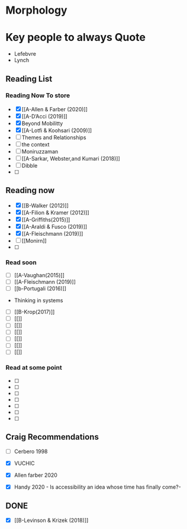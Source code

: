 # Morphology
# Key people to always Quote
- Lefebvre
- Lynch
## Reading List


### Reading Now To store
- [x] [[A-Allen & Farber (2020)]]
- [x] [[A-D’Acci (2019)]]
- [x] Beyond Mobilitty
- [x] [[A-Lotfi & Koohsari (2009)]]
- [ ] Themes and Relationships
- [ ] the context
- [ ] Moniruzzaman
- [ ] [[A-Sarkar, Webster,and Kumari (2018)]]
- [ ] Dibble
- [ ] 

## Reading now
- [x]  [[B-Walker (2012)]]
- [x] [[A-Filion & Kramer (2012)]]
- [x] [[A-Griffiths(2015)]]
- [x] [[A-Araldi & Fusco (2019)]]
- [x] [[A-Fleischmann  (2019)]]
- [ ] [[Monirn]]
- [ ] 
### Read soon
- [ ] [[A-Vaughan(2015)]]
- [ ] [[A-Fleischmann (2019)]]
- [ ] [[b-Portugali  (2016)]]
- Thinking in systems
- [ ] [[B-Krop(2017)]]
- [ ] [[]]
- [ ] [[]]
- [ ] [[]]
- [ ] [[]]
- [ ] [[]]
- [ ] [[]]
### Read at some point
- [ ] 
- [ ] 
- [ ] 
- [ ] 
- [ ] 
- [ ] 
- [ ] 
## Craig Recommendations 
- [ ] Cerbero 1998
- [x] VUCHIC
- [x] Allen farber 2020
- [x] Handy 2020                               - Is accessibility an idea whose time has finally come?-





## DONE
- [x] [[B-Levinson & Krizek (2018)]]